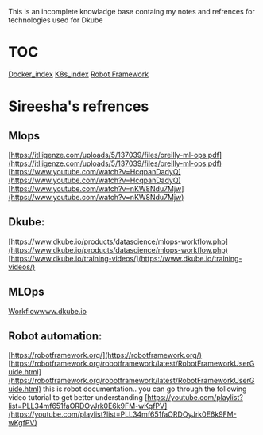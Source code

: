 This is an incomplete knowladge base containg my notes and refrences for technologies used for Dkube

# TOC
[Docker_index](Docker/Docker_index.md)
[K8s_index](Kubernets/kubernetes/K8s_index.md)
[Robot Framework](ROBOT_framework/index.md)



# Sireesha's refrences
## Mlops 
[https://itlligenze.com/uploads/5/137039/files/oreilly-ml-ops.pdf](https://itlligenze.com/uploads/5/137039/files/oreilly-ml-ops.pdf) [https://www.youtube.com/watch?v=HcqpanDadyQ](https://www.youtube.com/watch?v=HcqpanDadyQ) [https://www.youtube.com/watch?v=nKW8Ndu7Mjw](https://www.youtube.com/watch?v=nKW8Ndu7Mjw) 

## Dkube:
[https://www.dkube.io/products/datascience/mlops-workflow.php](https://www.dkube.io/products/datascience/mlops-workflow.php) [https://www.dkube.io/training-videos/](https://www.dkube.io/training-videos/) 

## MLOps
[Workflowwww.dkube.io](http://Workflowwww.dkube.io) 

## Robot automation: 
[https://robotframework.org/](https://robotframework.org/) [https://robotframework.org/robotframework/latest/RobotFrameworkUserGuide.html](https://robotframework.org/robotframework/latest/RobotFrameworkUserGuide.html) 
this is robot documentation.. you can go through the following video tutorial to get better understanding [https://youtube.com/playlist?list=PLL34mf651faORDOyJrk0E6k9FM-wKgfPV](https://youtube.com/playlist?list=PLL34mf651faORDOyJrk0E6k9FM-wKgfPV)